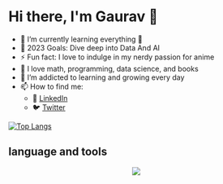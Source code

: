 # Hi there, I'm Gaurav 👋 

- 🌱 I’m currently learning everything 🤣
- 🥅 2023 Goals: Dive deep into Data And AI
- ⚡ Fun fact: I love to indulge in my nerdy passion for anime
- :notebook:  I love math, programming, data science, and books
- 🌱 I’m addicted to learning and growing every day
- 📫 How to find me: 
  - :office: [LinkedIn](www.linkedin.com/in/gauravmeherkhamb007)
  - :bird: [Twitter](https://twitter.com/Gauraw1410)


[![Top Langs](https://github-readme-stats.vercel.app/api/top-langs/?username=Gauraw007)](https://github.com/Gauraw007/github-readme-stats)

## language and tools
<p align="center">
  <a href="https://skillicons.dev">
    <img src="https://skillicons.dev/icons?i=git,py,docker,c" />
  </a>
</p>






